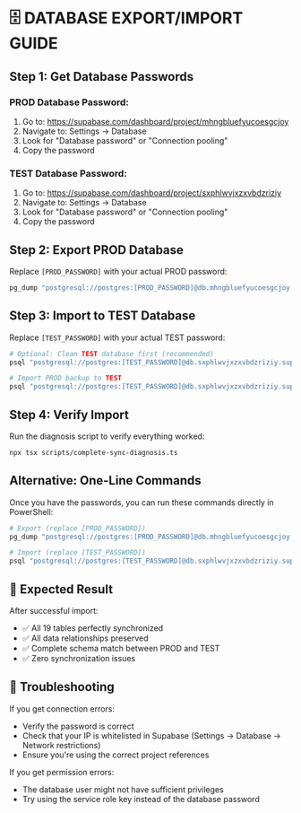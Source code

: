 # 🗄️ DATABASE EXPORT/IMPORT GUIDE

## Step 1: Get Database Passwords

### PROD Database Password:
1. Go to: https://supabase.com/dashboard/project/mhngbluefyucoesgcjoy
2. Navigate to: Settings → Database
3. Look for "Database password" or "Connection pooling"
4. Copy the password

### TEST Database Password:
1. Go to: https://supabase.com/dashboard/project/sxphlwvjxzxvbdzriziy
2. Navigate to: Settings → Database  
3. Look for "Database password" or "Connection pooling"
4. Copy the password

## Step 2: Export PROD Database

Replace `[PROD_PASSWORD]` with your actual PROD password:

```bash
pg_dump "postgresql://postgres:[PROD_PASSWORD]@db.mhngbluefyucoesgcjoy.supabase.co:5432/postgres" -f prod_backup.sql
```

## Step 3: Import to TEST Database

Replace `[TEST_PASSWORD]` with your actual TEST password:

```bash
# Optional: Clean TEST database first (recommended)
psql "postgresql://postgres:[TEST_PASSWORD]@db.sxphlwvjxzxvbdzriziy.supabase.co:5432/postgres" -c "DROP SCHEMA public CASCADE; CREATE SCHEMA public; GRANT USAGE ON SCHEMA public TO postgres, anon, authenticated, service_role; GRANT ALL ON SCHEMA public TO postgres, service_role;"

# Import PROD backup to TEST
psql "postgresql://postgres:[TEST_PASSWORD]@db.sxphlwvjxzxvbdzriziy.supabase.co:5432/postgres" -f prod_backup.sql
```

## Step 4: Verify Import

Run the diagnosis script to verify everything worked:

```bash
npx tsx scripts/complete-sync-diagnosis.ts
```

## Alternative: One-Line Commands

Once you have the passwords, you can run these commands directly in PowerShell:

```powershell
# Export (replace [PROD_PASSWORD])
pg_dump "postgresql://postgres:[PROD_PASSWORD]@db.mhngbluefyucoesgcjoy.supabase.co:5432/postgres" -f prod_backup.sql

# Import (replace [TEST_PASSWORD])  
psql "postgresql://postgres:[TEST_PASSWORD]@db.sxphlwvjxzxvbdzriziy.supabase.co:5432/postgres" -f prod_backup.sql
```

## 🎯 Expected Result

After successful import:
- ✅ All 19 tables perfectly synchronized
- ✅ All data relationships preserved
- ✅ Complete schema match between PROD and TEST
- ✅ Zero synchronization issues

## 🔧 Troubleshooting

If you get connection errors:
- Verify the password is correct
- Check that your IP is whitelisted in Supabase (Settings → Database → Network restrictions)
- Ensure you're using the correct project references

If you get permission errors:
- The database user might not have sufficient privileges
- Try using the service role key instead of the database password